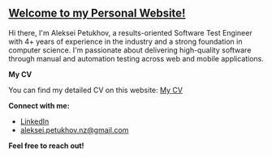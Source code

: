 ## [Welcome to my Personal Website!](https://aleksei-petukhov-nz.github.io/dist/index.html)

Hi there, I'm Aleksei Petukhov, a results-oriented Software Test Engineer with 4+ years of experience in the industry and a strong foundation in computer science. I'm passionate about delivering high-quality software through manual and automation testing across web and mobile applications.

**My CV**

You can find my detailed CV on this website: [My CV](assets/APETUKHOV.pdf) 

**Connect with me:**

* [LinkedIn](https://www.linkedin.com/in/aleksei-petukhov-606b4144/)
* aleksei.petukhov.nz@gmail.com

**Feel free to reach out!**

